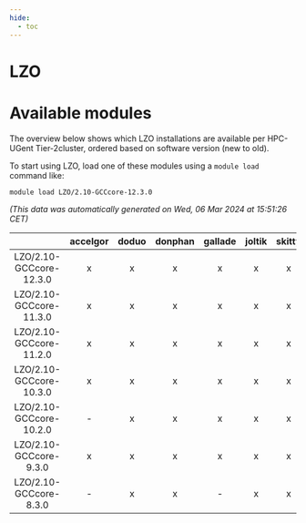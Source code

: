 ```yaml
---
hide:
  - toc
---
```


LZO
===

# Available modules


The overview below shows which LZO installations are available per HPC-UGent Tier-2cluster, ordered based on software version (new to old).

To start using LZO, load one of these modules using a `module load` command like:

```shell
module load LZO/2.10-GCCcore-12.3.0
```

*(This data was automatically generated on Wed, 06 Mar 2024 at 15:51:26 CET)*  

| |accelgor|doduo|donphan|gallade|joltik|skitty|
| :---: | :---: | :---: | :---: | :---: | :---: | :---: |
|LZO/2.10-GCCcore-12.3.0|x|x|x|x|x|x|
|LZO/2.10-GCCcore-11.3.0|x|x|x|x|x|x|
|LZO/2.10-GCCcore-11.2.0|x|x|x|x|x|x|
|LZO/2.10-GCCcore-10.3.0|x|x|x|x|x|x|
|LZO/2.10-GCCcore-10.2.0|-|x|x|x|x|x|
|LZO/2.10-GCCcore-9.3.0|x|x|x|x|x|x|
|LZO/2.10-GCCcore-8.3.0|-|x|x|-|x|x|
